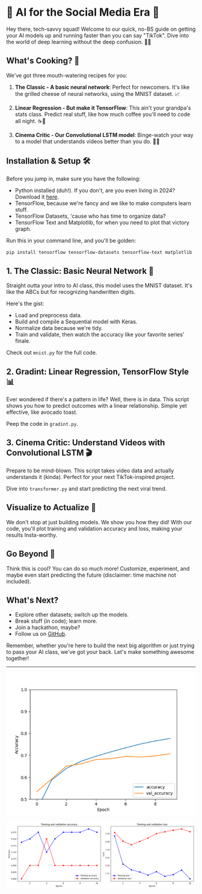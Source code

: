 # 🚀 AI for the Social Media Era 🚀

Hey there, tech-savvy squad! Welcome to our quick, no-BS guide on getting your AI models up and running faster than you can say "TikTok". Dive into the world of deep learning without the deep confusion. 🧠✨

## What's Cooking? 🍳

We've got three mouth-watering recipes for you:

1. **The Classic - A basic neural network**: Perfect for newcomers. It's like the grilled cheese of neural networks, using the MNIST dataset. 📈

2. **Linear Regression - But make it TensorFlow**: This ain't your grandpa's stats class. Predict real stuff, like how much coffee you'll need to code all night. ☕🌙

3. **Cinema Critic - Our Convolutional LSTM model**: Binge-watch your way to a model that understands videos better than you do. 🎥💡

## Installation & Setup 🛠️

Before you jump in, make sure you have the following:

- Python installed (duh!). If you don't, are you even living in 2024? Download it [here](https://www.python.org/downloads/).
- TensorFlow, because we're fancy and we like to make computers learn stuff.
- TensorFlow Datasets, 'cause who has time to organize data?
- TensorFlow Text and Matplotlib, for when you need to plot that victory graph.

Run this in your command line, and you'll be golden:

```bash
pip install tensorflow tensorflow-datasets tensorflow-text matplotlib
```

## 1. The Classic: Basic Neural Network 🍞

Straight outta your intro to AI class, this model uses the MNIST dataset. It's like the ABCs but for recognizing handwritten digits.

Here's the gist:

- Load and preprocess data.
- Build and compile a Sequential model with Keras.
- Normalize data because we're tidy.
- Train and validate, then watch the accuracy like your favorite series' finale.

Check out `mnist.py` for the full code.

## 2. Gradint: Linear Regression, TensorFlow Style 📊

Ever wondered if there's a pattern in life? Well, there is in data. This script shows you how to predict outcomes with a linear relationship. Simple yet effective, like avocado toast.

Peep the code in `gradint.py`.

## 3. Cinema Critic: Understand Videos with Convolutional LSTM 🎬

Prepare to be mind-blown. This script takes video data and actually understands it (kinda). Perfect for your next TikTok-inspired project.

Dive into `transformer.py` and start predicting the next viral trend.

## Visualize to Actualize 🌈

We don't stop at just building models. We show you how they did! With our code, you'll plot training and validation accuracy and loss, making your results Insta-worthy.

## Go Beyond 🚀

Think this is cool? You can do so much more! Customize, experiment, and maybe even start predicting the future (disclaimer: time machine not included).

## What's Next?

- Explore other datasets; switch up the models.
- Break stuff (in code); learn more.
- Join a hackathon, maybe?
- Follow us on [GitHub](https://www.github.com/bdr-pro).

Remember, whether you're here to build the next big algorithm or just trying to pass your AI class, we've got your back. Let's make something awesome together!

---
![alt text](cnn.png)

![alt text](detailcnn.png)
